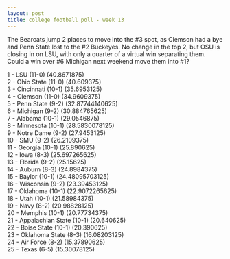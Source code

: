 ```yaml
---
layout: post
title: college football poll - week 13
---
```


The Bearcats jump 2 places to move into the #3 spot, as Clemson had a
bye and Penn State lost to the #2 Buckeyes.  No change in the top 2,
but OSU is closing in on LSU, with only a quarter of a virtual win
separating them.  Could a win over #6 Michigan next weekend move them
into #1?

1 - LSU (11-0) (40.8671875)  
2 - Ohio State (11-0) (40.609375)  
3 - Cincinnati (10-1) (35.6953125)  
4 - Clemson (11-0) (34.9609375)  
5 - Penn State (9-2) (32.87744140625)  
6 - Michigan (9-2) (30.884765625)  
7 - Alabama (10-1) (29.0546875)  
8 - Minnesota (10-1) (28.5830078125)  
9 - Notre Dame (9-2) (27.9453125)  
10 - SMU (9-2) (26.2109375)  
11 - Georgia (10-1) (25.890625)  
12 - Iowa (8-3) (25.697265625)  
13 - Florida (9-2) (25.15625)  
14 - Auburn (8-3) (24.8984375)  
15 - Baylor (10-1) (24.48095703125)  
16 - Wisconsin (9-2) (23.39453125)  
17 - Oklahoma (10-1) (22.9072265625)  
18 - Utah (10-1) (21.58984375)  
19 - Navy (8-2) (20.98828125)  
20 - Memphis (10-1) (20.77734375)  
21 - Appalachian State (10-1) (20.640625)  
22 - Boise State (10-1) (20.390625)  
23 - Oklahoma State (8-3) (16.08203125)  
24 - Air Force (8-2) (15.37890625)  
25 - Texas (6-5) (15.30078125)  
